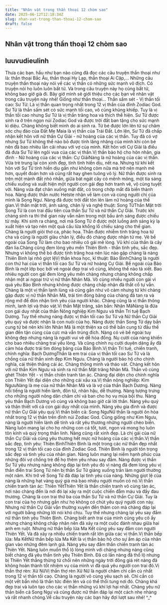 ```yaml
---
title: "Nhân vật trong thần thoại 12 chòm sao"
date: 2025-06-12T12:18:34Z
slug: nhan-vat-trong-than-thoai-12-chom-sao
draft: false
---
```


## Nhân vật trong thần thoại 12 chòm sao

## luuvudieulinh

Thưa các bạn. hầu như bạn nào cũng đã đọc các câu truyện thần thoại như là: thần thoại Bắc Âu, thần thoại Hy Lạp, thần thoại Ai Cập,... Những câu truyện thần thoại này nói về các vị thần có những sức mạnh vô địch. Có truyện nói họ luôn luôn bất tử. Và trong câu truyện này họ cũng bất tử, không bao giờ già đi. Bây giờ mình sẽ giới thiệu cho các bạn về nhân vật trong câu truyện này nhé! Giống như thần thoại...
 Thần sấm sét - Vị thần tối cao: Sư Tử: Là vị thần quan trọng nhất trong 12 vị thần của đỉnh Zodiac God. Sư Tử là thần sấm sét có sức mạnh tối cao, vô cùng khủng khiếp. Tuy là vị thần tối cao nhưng Sư Tử là vị thần trăng hoa và thích thể hiện. Sư Tử được sinh ra ở trên ngọn núi Zodiac God và được trời đất ban tặng cho sức mạnh kì diệu. Chàng không biết mình do ai sinh ra. Từ bé được lớn lên từ sự chăm sóc chu đáo của Đất Mẹ Maia là vị thần của Trái Đất. Lớn lên, Sư Tử đã chấp nhận kết hôn với nữ thần Cự Giải - nữ hoàng của các vị thần. Tuy đã có vợ nhưng Sư Tử không thể nào bỏ được tính lăng nhăng của mình khi còn bé nên đã bao nhiêu lần cãi nhau với vợ của mình. Kết hôn với Cự Giải là điều đã đưa Sư Tử lên ngôi vua của các vị thần.Vị thần bảo hộ cho hôn nhân, gia đình - Nữ hoàng của các vị thần: Cự GiảiNàng là nữ hoàng của các vị thần. Vừa trẻ trung lại còn xinh đẹp, tính tình hiền dịu, nết na. Nhưng từ khi kết hôn với Sư Tử tính hiền dịu gần như không còm nữa mà trở nên mạnh mẽ hơn, quyết đoán hơn và cũng rất hay ghen tuông vô lý. Nữ thần được sinh ra trên một mảnh đất nhỏ nhắn, giữa bát ngát cây cỏ mênh mông, một tia sáng chiếu xuống và xuất hiện một người con gái đẹp hơn tranh vẽ, vô cùng tuyệt vời. Nàng vừa đạt chân xuống mặt đất, cỏ trong chớp mắt đã biến thành hoa. Nàng được thần nước Hetste nhận về làm con và cùng người chị của mình là Song Ngư. Nàng đã được trời đất tôn lên làm nữ hoàng của thế gian.Vị thần mặt trời, ánh sáng, chân lý và nghệ thuật: Song TửThần Mặt trời Song Tử là con trai đầu tiên của thần Sư Tử và nữ thần Cự Giải. Trước khi chàng sinh ra thì thế gian này vẫn nằm trong một bầu ánh sáng được chiếu từ mây. Khi sinh ra chàng, nơi mà Song Tử ở được một luồng ánh sáng kỳ lạ xuất hiện và tạo nên một quả cầu lửa khổng lồ chiếu sáng cho thế gian. Chàng là ngưởi giỏi thơ ca, phác họa. Thần được nhiễm tính trăng hoa từ cha và cũng là người giàu chân lý, điều đó chàng được nhận từ mẹ.  Vẻ bề ngoài của Song Tử làm cho bao nhiêu cô gái mê lòng. Vũ khí của thần là cây đàn lia.Chàng cũng đem lòng yêu mến Thiên Bình - thần tình yêu, sắc đẹp. Nhưng vì không thể bỏ được tính trăng hoa nên lúc nào gặp chàng là nàng Thiên Bình lại nhỏ giọt lệVị thần khoa học, kĩ thuật: Bảo BìnhChàng là người con thứ hai của vị thần tối cao Sư Tử và nữ hoàng Cự Giải. Bề ngoài của Bảo Bình là một lớp bọc bởi vẻ ngoài đẹp trai vô cùng, không thể nào tả xiết. Bao nhiêu người con gái đem lòng yêu mến chàng nhưng chàng không chấp nhận một ai ngoại trừ vị nữ thần Nhân Mã. Vô cùng nhiều người con gái vì quá yêu Bảo Bình nhưng không được chàng chấp nhận đã thắt cổ tự vẫn. Chàng là một vị thần lạnh lùng và cũng gần như vô cảm nhưng từ khi chàng gặp được vị nữ thần Nhân Mã, trái tim đóng băng của chàng đã tan ra và rộng mở để đón nhận tình yêu của người khác. Chàng cũng là vị thần thông minh, lanh lợi và tháo vát.Vị thần Mặt trăng, săn bắn: Nhân MãNàng là đứa con gái duy nhất của thần Nông nghiệp Kim Ngưu và thần Trí tuệ Bạch Dương. Tuy thế nhưng nàng được vị thần tối cao Sư Tử và Nữ thần Cự Giải yêu quý và được nhận là con nuôi của họ. Nàng được thần Song Tử dạy bắn cung từ bé nên khi lớn Nhân Mã là một thiện xa có thể bắn cung từ đầu thế gian đến tận cùng của cực mà vẫn trúng đích. Nàng có vẻ bề ngoài tuy không đẹp nhưng nàng là người vui vẻ dễ hòa đồng. Nụ cười của nàng khiến cho bao nhiêu chàng trai yếu lòng. Và cũng chính nụ cười duyên dáng ấy đã cảm hóa được trái tim đóng băng của Bảo Bình.Vị thần Trí tuệ, chiến tranh, chính nghĩa: Bạch DươngThần là em trai của vị thần tối cao Sư Tử và là chồng của nữ thần xinh đẹp Kim Ngưu. Chàng là người bảo hộ cho chính nghĩa, cái thiện thắng cái ác. Chàng thông minh và tháo vát. Chàng kết hôn với nữ thần Kim Ngưu và sinh ra nữ thần Mặt trăng Nhân Mã. Thần vô cùng ghét Thiên Yết - vị thần chiến tranh tàn ác. Chàng đại diện cho chính nghĩa còn Thiên Yết đại diện cho những cái xấu xa.Vị thần nông nghiệp: Kim NgưuNàng là mẹ của nữ thần Nhân Mã và là vợ của thần Bạch Dương. Nàng nổi tiếng là người hiền lành, đôn từ, nhân hậu, dễ thương. Nàng tượng trưng cho những người nông dân chăm chỉ và ban cho họ vụ mùa bội thu. Nàng yêu thần Bạch Dương vô cùng và không bao giờ cãi lời thần. Nàng yêu quý và thân thiết với cả con gái duy nhất của mình. Nàng yêu gia đình và được nữ thần Cự Giải yêu quý.Vị thần biển cả: Song NgưNữ thần là người ôn hòa nhất trong 12 vị thần trên đỉnh núi Zodiac God. Cũng giống như Kim Ngưu, nàng là người hiền lành dễ tính và rất yêu thương những người chèo biển. Nàng luôn mang lại cho họ những con cá tốt, tươi, ngon và mong họ luôn tôn kính và quý trọng thần linh. Nàng cũng rất xinh đẹp. Là chị gái của nữ thần Cự Giải và cũng yêu thương hết mực nữ hoàng của các vị thần.Vị thần sắc đẹp, tình yêu: Thiên BìnhThiên Bình là một trong các nữ thần đẹp nhất trong 12 vị thần tối cao của đỉnh Zodiac God. Thiên Bình là người tôn trọng sắc đẹp và tình yêu của nhân gian. Nàng luôn mang lại niềm hạnh phúc của những đôi vợ chồng trẻ để họ thêm yêu nhau say đắm. Nàng được vị thần Sư Tử yêu nhưng nàng không đáp lại tình yêu đó vì nàng đã đem lòng yêu vị thần điển trai Song Tử nên bị thần Sư Tử giáng xuống trần làm người thường một năm. Khi trở về Song Tử đã đáp lại tình yêu của nàng. Những giọt lệ của nàng là những hạt vàng quý giá mà bao nhiêu người muốn có nó.Vị thần chiến tranh tàn ác: Thiên YếtThiên Yết là thần chiến tranh vô cùng tàn ác, nơi nào chàng đến là nơi đó lại xảy ra một cuộc chiến đẫm máu và đầy đau thương. Chàng là con trai thứ ba của thần Sư Tử và nữ thần Cự Giải. Tuy là con trai của họ nhưng gần như họ không có chút yêu quý người con này. Nhưng nữ thần Cự Giải vẫn thường xuyên đến thăm con mà chàng đáp lại với người bằng những lời nói khó chịu. Tuy thế nhưng chàng lại yêu say đắm nữ thần tình yêu Thiên Bình. Chàng biết anh trai của mình cũng yêu cô ấy nhưng chàng không chấp nhân nên đã xảy ra một cuộc đánh nhau giữa hai anh em ruột. Nhưng nữ thần bếp lửa Ma Kết cũng yêu say đắm con người Thiên Yết. Và đã xảy ra nhiều chiến tranh rất lớn giữa các vị thần.Vị thần bếp lửa: Ma KếtNữ thần bếp lửa Ma Kết là vị thần bảo hộ cho sự ấm áp của nhân gian vào những đêm lạnh giá. Nàng yêu say đắm thần chiến tranh tàn ác Thiên Yết. Nàng luôn muốn thổ lộ lòng mình với chàng nhưng nàng cũng biết chàng đã yêu thần tình yêu Thiên Bình. Đã có lần nàng đã thổ lộ nhưng bị Thiên Yết thẳng thừng từ chối nên những ngày trời đông giá rét nàng đã không hoàn thành tốt nhiệm vụ của mình vì đã quá yêu người con trai đó.Vị thần thợ rèn: Xử NữVị thần thợ rèn Xử Nữ là người chăm chỉ cần cù nhất trong 12 vị thần tối cao. Chàng là người vô cùng yêu sạch sẽ. Chỉ cần có một vết bẩn nhỏ là thần tức điên lên và có thể thổi tung nơi đó. Chàng khá đẹp trai và luôn tạo cho các vị thần những vũ khí lợi hại nhất. Chàng yêu nữ thần biển cả Song Ngư và cũng được nữ thần đáp lại một cách nhẹ nhàng và rất nhanh chóng.Về câu truyện này các bạn hãy đợi lượt sau nhé! ^_^